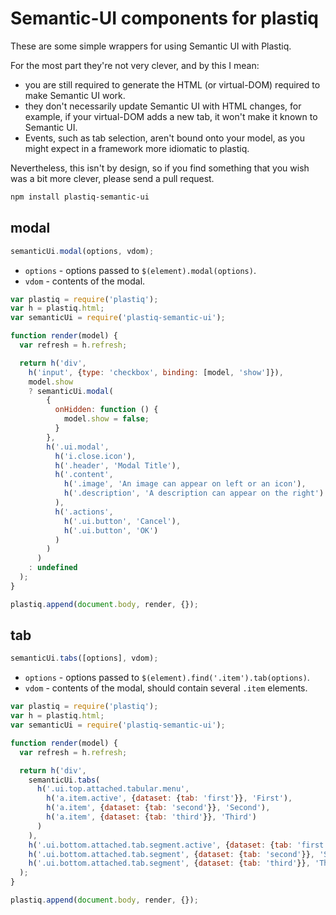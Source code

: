 # Semantic-UI components for plastiq

These are some simple wrappers for using Semantic UI with Plastiq.

For the most part they're not very clever, and by this I mean:

  * you are still required to generate the HTML (or virtual-DOM) required to make Semantic UI work.
  * they don't necessarily update Semantic UI with HTML changes, for example, if your virtual-DOM adds a new tab, it won't make it known to Semantic UI.
  * Events, such as tab selection, aren't bound onto your model, as you might expect in a framework more idiomatic to plastiq.

Nevertheless, this isn't by design, so if you find something that you wish was a bit more clever, please send a pull request.

```bash
npm install plastiq-semantic-ui
```

## modal

```JavaScript
semanticUi.modal(options, vdom);
```

* `options` - options passed to `$(element).modal(options)`.
* `vdom` - contents of the modal.

```JavaScript
var plastiq = require('plastiq');
var h = plastiq.html;
var semanticUi = require('plastiq-semantic-ui');

function render(model) {
  var refresh = h.refresh;

  return h('div',
    h('input', {type: 'checkbox', binding: [model, 'show']}),
    model.show
    ? semanticUi.modal(
        {
          onHidden: function () {
            model.show = false;
          }
        },
        h('.ui.modal',
          h('i.close.icon'),
          h('.header', 'Modal Title'),
          h('.content',
            h('.image', 'An image can appear on left or an icon'),
            h('.description', 'A description can appear on the right')
          ),
          h('.actions',
            h('.ui.button', 'Cancel'),
            h('.ui.button', 'OK')
          )
        )
      )
    : undefined
  );
}

plastiq.append(document.body, render, {});
```

## tab

```JavaScript
semanticUi.tabs([options], vdom);
```

* `options` - options passed to `$(element).find('.item').tab(options)`.
* `vdom` - contents of the modal, should contain several `.item` elements.

```JavaScript
var plastiq = require('plastiq');
var h = plastiq.html;
var semanticUi = require('plastiq-semantic-ui');

function render(model) {
  var refresh = h.refresh;

  return h('div',
    semanticUi.tabs(
      h('.ui.top.attached.tabular.menu',
        h('a.item.active', {dataset: {tab: 'first'}}, 'First'),
        h('a.item', {dataset: {tab: 'second'}}, 'Second'),
        h('a.item', {dataset: {tab: 'third'}}, 'Third')
      )
    ),
    h('.ui.bottom.attached.tab.segment.active', {dataset: {tab: 'first'}}, 'First'),
    h('.ui.bottom.attached.tab.segment', {dataset: {tab: 'second'}}, 'Second'),
    h('.ui.bottom.attached.tab.segment', {dataset: {tab: 'third'}}, 'Third')
  );
}

plastiq.append(document.body, render, {});
```
